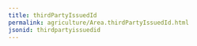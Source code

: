 ```yaml
---
title: thirdPartyIssuedId
permalink: agriculture/Area.thirdPartyIssuedId.html
jsonid: thirdpartyissuedid
---
```

